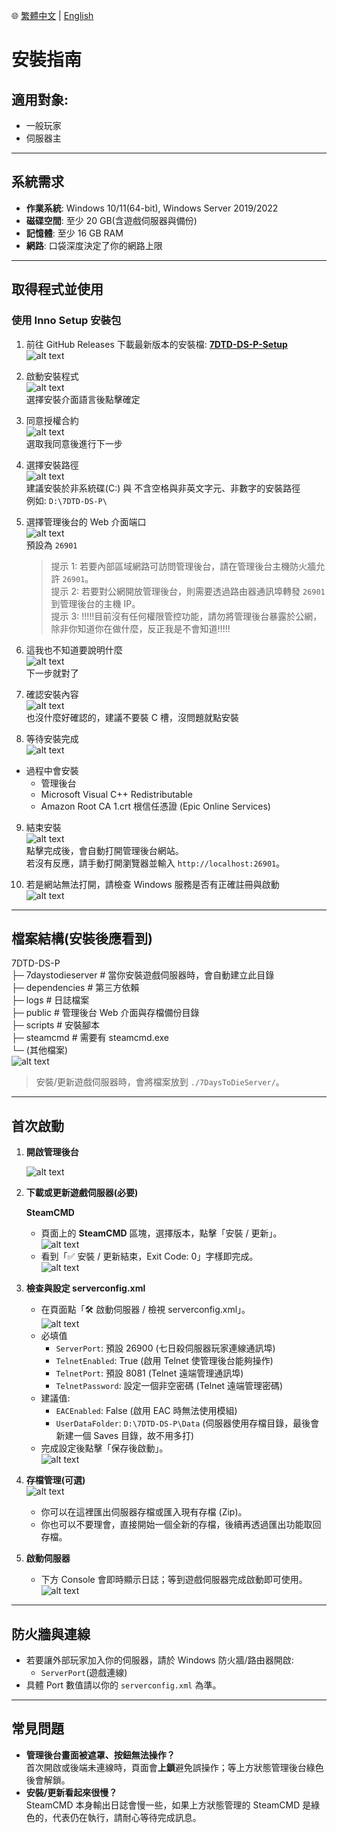 🌐 [繁體中文](install.md) | [English](install.en.md)

# 安裝指南

## 適用對象:

- 一般玩家
- 伺服器主

---

## 系統需求

- **作業系統**: Windows 10/11(64-bit), Windows Server 2019/2022
- **磁碟空間**: 至少 20 GB(含遊戲伺服器與備份)
- **記憶體**: 至少 16 GB RAM
- **網路**: 口袋深度決定了你的網路上限

---

## 取得程式並使用

### 使用 Inno Setup 安裝包

1. 前往 GitHub Releases 下載最新版本的安裝檔: **[7DTD-DS-P-Setup](https://github.com/waynechen251/7-days-to-die-dedicated-server-plus/releases)**  
   ![alt text](images/image.png)

2. 啟動安裝程式  
   ![alt text](images/image-1.png)  
   選擇安裝介面語言後點擊確定

3. 同意授權合約  
   ![alt text](images/image-2.png)  
   選取我同意後進行下一步

4. 選擇安裝路徑  
   ![alt text](images/image-3.png)  
   建議安裝於非系統碟(C:\) 與 不含空格與非英文字元、非數字的安裝路徑  
   例如: `D:\7DTD-DS-P\`

5. 選擇管理後台的 Web 介面端口  
   ![alt text](images/image-4.png)  
   預設為 `26901`

   > 提示 1: 若要內部區域網路可訪問管理後台，請在管理後台主機防火牆允許 `26901`。  
   > 提示 2: 若要對公網開放管理後台，則需要透過路由器通訊埠轉發 `26901` 到管理後台的主機 IP。  
   > 提示 3: !!!!!目前沒有任何權限管控功能，請勿將管理後台暴露於公網，除非你知道你在做什麼，反正我是不會知道!!!!!

6. 這我也不知道要說明什麼  
   ![alt text](images/image-5.png)  
   下一步就對了

7. 確認安裝內容  
   ![alt text](images/image-6.png)  
   也沒什麼好確認的，建議不要裝 C 槽，沒問題就點安裝

8. 等待安裝完成  
   ![alt text](images/image-7.png)

- 過程中會安裝
  - 管理後台
  - Microsoft Visual C++ Redistributable
  - Amazon Root CA 1.crt 根信任憑證 (Epic Online Services)

9. 結束安裝  
   ![alt text](images/image-8.png)  
   點擊完成後，會自動打開管理後台網站。  
   若沒有反應，請手動打開瀏覽器並輸入 `http://localhost:26901`。

10. 若是網站無法打開，請檢查 Windows 服務是否有正確註冊與啟動  
    ![alt text](images/image-9.png)

---

## 檔案結構(安裝後應看到)

7DTD-DS-P  
├─ 7daystodieserver # 當你安裝遊戲伺服器時，會自動建立此目錄  
├─ dependencies # 第三方依賴  
├─ logs # 日誌檔案  
├─ public # 管理後台 Web 介面與存檔備份目錄  
├─ scripts # 安裝腳本  
├─ steamcmd # 需要有 steamcmd.exe  
└─ (其他檔案)  
![alt text](images/image-10.png)

> 安裝/更新遊戲伺服器時，會將檔案放到 `./7DaysToDieServer/`。

---

## 首次啟動

1. **開啟管理後台**

   ![alt text](images/image-11.png)

2. **下載或更新遊戲伺服器(必要)**

   **SteamCMD**

   - 頁面上的 **SteamCMD** 區塊，選擇版本，點擊「安裝 / 更新」。  
     ![alt text](images/image-12.png)
   - 看到「✅ 安裝 / 更新結束，Exit Code: 0」字樣即完成。  
     ![alt text](images/image-13.png)

3. **檢查與設定 serverconfig.xml**

   - 在頁面點「🛠 啟動伺服器 / 檢視 serverconfig.xml」。  
     ![alt text](images/image-14.png)
   - 必填值
     - `ServerPort`: 預設 26900 (七日殺伺服器玩家連線通訊埠)
     - `TelnetEnabled`: True (啟用 Telnet 使管理後台能夠操作)
     - `TelnetPort`: 預設 8081 (Telnet 遠端管理通訊埠)
     - `TelnetPassword`: 設定一個非空密碼 (Telnet 遠端管理密碼)
   - 建議值:
     - `EACEnabled`: False (啟用 EAC 時無法使用模組)
     - `UserDataFolder`: `D:\7DTD-DS-P\Data` (伺服器使用存檔目錄，最後會新建一個 Saves 目錄，故不用多打)
   - 完成設定後點擊「保存後啟動」。  
     ![alt text](images/image-15.png)

4. **存檔管理(可選)**  
   ![alt text](images/image-17.png)

   - 你可以在這裡匯出伺服器存檔或匯入現有存檔 (Zip)。
   - 你也可以不要理會，直接開始一個全新的存檔，後續再透過匯出功能取回存檔。

5. **啟動伺服器**
   - 下方 Console 會即時顯示日誌；等到遊戲伺服器完成啟動即可使用。  
     ![alt text](images/image-16.png)

---

## 防火牆與連線

- 若要讓外部玩家加入你的伺服器，請於 Windows 防火牆/路由器開啟:
  - `ServerPort`(遊戲連線)
- 具體 Port 數值請以你的 `serverconfig.xml` 為準。

---

## 常見問題

- **管理後台畫面被遮罩、按鈕無法操作？**  
  首次開啟或後端未連線時，頁面會**上鎖**避免誤操作；等上方狀態管理後台綠色後會解鎖。
- **安裝/更新看起來很慢？**  
  SteamCMD 本身輸出日誌會慢一些，如果上方狀態管理的 SteamCMD 是綠色的，代表仍在執行，請耐心等待完成訊息。
